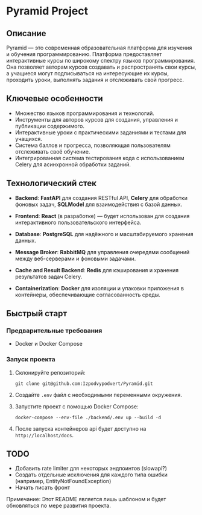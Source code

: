 # Pyramid Project

## Описание

Pyramid — это современная образовательная платформа для изучения и обучения программированию. Платформа предоставляет интерактивные курсы по широкому спектру языков программирования. Она позволяет авторам курсов создавать и распространять свои курсы, а учащиеся могут подписываться на интересующие их курсы, проходить уроки, выполнять задания и отслеживать свой прогресс.

## Ключевые особенности

-   Множество языков программирования и технологий.
-   Инструменты для авторов курсов для создания, управления и публикации содержимого.
-   Интерактивные уроки с практическими заданиями и тестами для учащихся.
-   Система баллов и прогресса, позволяющая пользователям отслеживать своё обучение.
-   Интегрированная система тестирования кода с использованием Celery для асинхронной обработки заданий.

## Технологический стек

-   **Backend**: **FastAPI** для создания RESTful API, **Celery** для обработки фоновых задач, **SQLModel** для взаимодействия с базой данных.

-   **Frontend**: **React** (в разработке) — будет использован для создания интерактивного пользовательского интерфейса.
-   **Database**: **PostgreSQL** для надёжного и масштабируемого хранения данных.
-   **Message Broker**: **RabbitMQ** для управления очередями сообщений между веб-серверами и фоновыми задачами.
-   **Cache and Result Backend**: **Redis** для кэширования и хранения результатов задач Celery.
-   **Containerization**: **Docker** для изоляции и упаковки приложения в контейнеры, обеспечивающие согласованность среды.

## Быстрый старт

### Предварительные требования

-   Docker и Docker Compose

### Запуск проекта

1. Склонируйте репозиторий:
    ```
    git clone git@github.com:Izpodvypodvert/Pyramid.git
    ```

2. Создайте `.env` файл с необходимыми переменными окружения.

3. Запустите проект с помощью Docker Compose:
    ```
    docker-compose --env-file ./backend/.env up --build -d 
    ```

4. После запуска контейнеров api будет доступно на `http://localhost/docs`.

## TODO

-   Добавить rate limiter для некоторых эндпоинтов (slowapi?)
-   Создать отдельные исключения для каждого типа ошибки (например, EntityNotFoundException)
-   Начать писать фронт

Примечание: Этот README является лишь шаблоном и будет обновляться по мере развития проекта.

